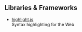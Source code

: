 ## Libraries & Frameworks
- [highlight.js](https://highlightjs.org/)  
Syntax highlighting for the Web  
